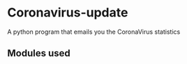 # Coronavirus-update
A python program that emails you the CoronaVirus statistics
</br>
## Modules used
